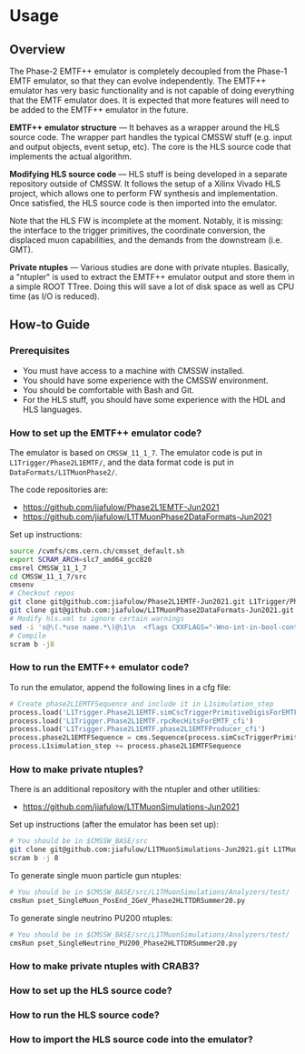 # Usage

## Overview

The Phase-2 EMTF++ emulator is completely decoupled from the Phase-1 EMTF emulator, so that they can evolve independently. The EMTF++ emulator has very basic functionality and is not capable of doing everything that the EMTF emulator does. It is expected that more features will need to be added to the EMTF++ emulator in the future.

**EMTF++ emulator structure** &mdash; It behaves as a wrapper around the HLS source code. The wrapper part handles the typical CMSSW stuff (e.g. input and output objects, event setup, etc). The core is the HLS source code that implements the actual algorithm.

**Modifying HLS source code** &mdash; HLS stuff is being developed in a separate repository outside of CMSSW. It follows the setup of a Xilinx Vivado HLS project, which allows one to perform FW synthesis and implementation. Once satisfied, the HLS source code is then imported into the emulator.

Note that the HLS FW is incomplete at the moment. Notably, it is missing: the interface to the trigger primitives, the coordinate conversion, the displaced muon capabilities, and the demands from the downstream (i.e. GMT).

**Private ntuples** &mdash; Various studies are done with private ntuples. Basically, a "ntupler" is used to extract the EMTF++ emulator output and store them in a simple ROOT TTree. Doing this will save a lot of disk space as well as CPU time (as I/O is reduced).


## How-to Guide

### Prerequisites

- You must have access to a machine with CMSSW installed.
- You should have some experience with the CMSSW environment.
- You should be comfortable with Bash and Git.
- For the HLS stuff, you should have some experience with the HDL and HLS languages.

### How to set up the EMTF++ emulator code?

The emulator is based on `CMSSW_11_1_7`. The emulator code is put in `L1Trigger/Phase2L1EMTF/`, and the data format code is put in `DataFormats/L1TMuonPhase2/`.

The code repositories are:

- <https://github.com/jiafulow/Phase2L1EMTF-Jun2021>
- <https://github.com/jiafulow/L1TMuonPhase2DataFormats-Jun2021>

Set up instructions:

``` bash
source /cvmfs/cms.cern.ch/cmsset_default.sh
export SCRAM_ARCH=slc7_amd64_gcc820
cmsrel CMSSW_11_1_7
cd CMSSW_11_1_7/src
cmsenv
# Checkout repos
git clone git@github.com:jiafulow/Phase2L1EMTF-Jun2021.git L1Trigger/Phase2L1EMTF/
git clone git@github.com:jiafulow/L1TMuonPhase2DataFormats-Jun2021.git DataFormats/L1TMuonPhase2/
# Modify hls.xml to ignore certain warnings
sed -i 's@\(.*use name.*\)@\1\n  <flags CXXFLAGS="-Wno-int-in-bool-context -Wno-uninitialized -Wno-maybe-uninitialized"/>@' ../config/toolbox/slc7_amd64_gcc820/tools/selected/hls.xml
# Compile
scram b -j8
```

### How to run the EMTF++ emulator code?

To run the emulator, append the following lines in a cfg file:

``` python
# Create phase2L1EMTFSequence and include it in L1simulation_step
process.load('L1Trigger.Phase2L1EMTF.simCscTriggerPrimitiveDigisForEMTF_cfi')
process.load('L1Trigger.Phase2L1EMTF.rpcRecHitsForEMTF_cfi')
process.load('L1Trigger.Phase2L1EMTF.phase2L1EMTFProducer_cfi')
process.phase2L1EMTFSequence = cms.Sequence(process.simCscTriggerPrimitiveDigisForEMTF+process.rpcRecHitsForEMTF+process.phase2L1EMTFProducer)
process.L1simulation_step += process.phase2L1EMTFSequence
```

### How to make private ntuples?

There is an additional repository with the ntupler and other utilities:

- <https://github.com/jiafulow/L1TMuonSimulations-Jun2021>

Set up instructions (after the emulator has been set up):

``` bash
# You should be in $CMSSW_BASE/src
git clone git@github.com:jiafulow/L1TMuonSimulations-Jun2021.git L1TMuonSimulations/
scram b -j 8
```

To generate single muon particle gun ntuples:

``` bash
# You should be in $CMSSW_BASE/src/L1TMuonSimulations/Analyzers/test/
cmsRun pset_SingleMuon_PosEnd_2GeV_Phase2HLTTDRSummer20.py
```

To generate single neutrino PU200 ntuples:

``` bash
# You should be in $CMSSW_BASE/src/L1TMuonSimulations/Analyzers/test/
cmsRun pset_SingleNeutrino_PU200_Phase2HLTTDRSummer20.py
```

### How to make private ntuples with CRAB3?

### How to set up the HLS source code?

### How to run the HLS source code?

### How to import the HLS source code into the emulator?
